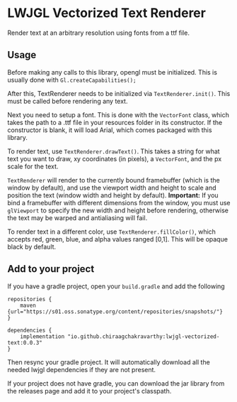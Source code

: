 # LWJGL Vectorized Text Renderer
Render text at an arbitrary resolution using fonts from a ttf file.
## Usage
Before making any calls to this library, opengl must be initialized. This is usually done with ```Gl.createCapabilities();```

After this, TextRenderer needs to be initialized via ```TextRenderer.init()```. This must be called before rendering any text.

Next you need to setup a font. This is done with the ```VectorFont``` class, which takes the path to a .ttf file in your resources folder in its constructor. If the constructor is blank, it will load Arial, which comes packaged with this library.

To render text, use ```TextRenderer.drawText()```. This takes a string for what text you want to draw, xy coordinates (in pixels), a ```VectorFont```, and the px scale for the text. 

```TextRenderer``` will render to the currently bound framebuffer (which is the window by default), and use the viewport width and height to scale and position the text (window width and height by default). **Important:** If you bind a framebuffer with different dimensions from the window, you must use ```glViewport``` to specify the new width and height before rendering, otherwise the text may be warped and antialiasing will fail.

To render text in a different color, use ```TextRenderer.fillColor()```, which accepts red, green, blue, and alpha values ranged [0,1]. This will be opaque black by default.

## Add to your project
If you have a gradle project, open your ```build.gradle``` and add the following

```
repositories {
    maven {url="https://s01.oss.sonatype.org/content/repositories/snapshots/"}
}

dependencies {
    implementation "io.github.chiraagchakravarthy:lwjgl-vectorized-text:0.0.3"
}
```
Then resync your gradle project. It will automatically download all the needed lwjgl dependencies if they are not present.

If your project does not have gradle, you can download the jar library from the releases page and add it to your project's classpath.
